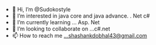 - 👋 Hi, I’m @Sudokostyle
- 👀 I’m interested in java core and java advance. . Net c#
- 🌱 I’m currently learning ... Asp. Net
- 💞️ I’m looking to collaborate on ...c#.net
- 📫 How to reach me ...shashankdobhal43@gmail.com

<!---
Sudokostyle/Sudokostyle is a ✨ special ✨ repository because its `README.md` (this file) appears on your GitHub profile.
You can click the Preview link to take a look at your changes.
--->
